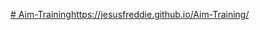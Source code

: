 [# Aim-Training](https://jesusfreddie.github.io/Aim-Training/)https://jesusfreddie.github.io/Aim-Training/
